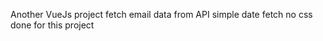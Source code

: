  Another VueJs project
 fetch email data from API
 simple date fetch  no css done for this project 

